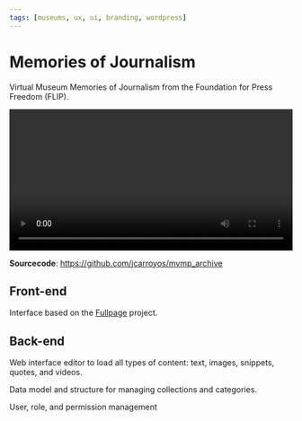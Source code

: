 ```yaml
---
tags: [museums, ux, ui, branding, wordpress]
---
```

# Memories of Journalism

Virtual Museum Memories of Journalism from the Foundation for Press Freedom (FLIP).

<video width="100%" controls>
    <source src="https://jcarroyos-uploads.s3.amazonaws.com/gh-videos/mvmp_archive.mp4" type="video/mp4"></source>
    Virtual Museum Memories of Journalism
</video>

**Sourcecode**: https://github.com/jcarroyos/mvmp_archive

## Front-end

Interface based on the [Fullpage](https://github.com/alvarotrigo/fullPage.js) project.

## Back-end

Web interface editor to load all types of content: text, images, snippets, quotes, and videos.

Data model and structure for managing collections and categories.

User, role, and permission management
